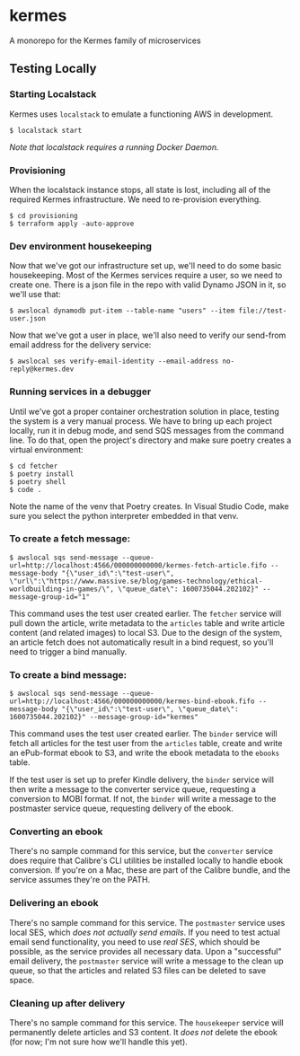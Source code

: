 # kermes
A monorepo for the Kermes family of microservices

## Testing Locally

### Starting Localstack

Kermes uses `localstack` to emulate a functioning AWS in development.

```
$ localstack start
```

_Note that localstack requires a running Docker Daemon._

### Provisioning

When the localstack instance stops, all state is lost, including all of the required Kermes infrastructure. We need to re-provision everything.

```
$ cd provisioning
$ terraform apply -auto-approve
```

### Dev environment housekeeping

Now that we've got our infrastructure set up, we'll need to do some basic housekeeping. Most of the Kermes services require a user, so we need to create one. There is a json file in the repo with valid Dynamo JSON in it, so we'll use that:

```
$ awslocal dynamodb put-item --table-name "users" --item file://test-user.json
```

Now that we've got a user in place, we'll also need to verify our send-from email address for the delivery service:

```
$ awslocal ses verify-email-identity --email-address no-reply@kermes.dev
```

### Running services in a debugger

Until we've got a proper container orchestration solution in place, testing the system is a very manual process. We have to bring up each project locally, run it in debug mode, and send SQS messages from the command line. To do that, open the project's directory and make sure poetry creates a virtual environment:

```
$ cd fetcher
$ poetry install
$ poetry shell
$ code .
```

Note the name of the venv that Poetry creates. In Visual Studio Code, make sure you select the python interpreter embedded in that venv.

### To create a fetch message:

```
$ awslocal sqs send-message --queue-url=http://localhost:4566/000000000000/kermes-fetch-article.fifo --message-body "{\"user_id\":\"test-user\", \"url\":\"https://www.massive.se/blog/games-technology/ethical-worldbuilding-in-games/\", \"queue_date\": 1600735044.202102}" --message-group-id="1"
```

This command uses the test user created earlier. The `fetcher` service will pull down the article, write metadata to the `articles` table and write article content (and related images) to local S3. Due to the design of the system, an article fetch does not automatically result in a bind request, so you'll need to trigger a bind manually.

### To create a bind message:

```
$ awslocal sqs send-message --queue-url=http://localhost:4566/000000000000/kermes-bind-ebook.fifo --message-body "{\"user_id\":\"test-user\", \"queue_date\": 1600735044.202102}" --message-group-id="kermes"
```

This command uses the test user created earlier. The `binder` service will fetch all articles for the test user from the `articles` table, create and write an ePub-format ebook to S3, and write the ebook metadata to the `ebooks` table.

If the test user is set up to prefer Kindle delivery, the `binder` service will then write a message to the converter service queue, requesting a conversion to MOBI format. If not, the `binder` will write a message to the postmaster service queue, requesting delivery of the ebook.

### Converting an ebook

There's no sample command for this service, but the `converter` service does require that Calibre's CLI utilities be installed locally to handle ebook conversion. If you're on a Mac, these are part of the Calibre bundle, and the service assumes they're on the PATH.

### Delivering an ebook

There's no sample command for this service. The `postmaster` service uses local SES, which _does not actually send emails_. If you need to test actual email send functionality, you need to use _real SES_, which should be possible, as the service provides all necessary data. Upon a "successful" email delivery, the `postmaster` service will write a message to the clean up queue, so that the articles and related S3 files can be deleted to save space.

### Cleaning up after delivery

There's no sample command for this service. The `housekeeper` service will permanently delete articles and S3 content. It _does not_ delete the ebook (for now; I'm not sure how we'll handle this yet).
